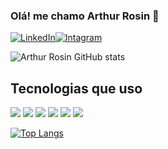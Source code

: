 

### Olá! me chamo Arthur Rosin :vulcan_salute:

[![LinkedIn](https://img.shields.io/badge/LinkedIn-0077B5?style=for-the-badge&logo=linkedin&logoColor=white)](https://www.linkedin.com/in/arthur-rio-verde-melo-rosin-a9929b224/)[![Intagram](https://img.shields.io/badge/Instagram-E4405F?style=for-the-badge&logo=instagram&logoColor=white)](https://www.instagram.com/tuto_rosin/)

![Arthur Rosin GitHub stats](https://github-readme-stats.vercel.app/api?username=ArthurRosin&show_icons=true&theme=tokyonight)

## Tecnologias que uso

<div>
    <img src="https://img.shields.io/badge/Python-14354C?style=for-the-badge&logo=python&logoColor=white" />
    <img src="https://img.shields.io/badge/HTML5-E34F26?style=for-the-badge&logo=html5&logoColor=white" />
    <img src="https://img.shields.io/badge/CSS3-1572B6?style=for-the-badge&logo=css3&logoColor=white" />
    <img src="https://img.shields.io/badge/JavaScript-F7DF1E?style=for-the-badge&logo=javascript&logoColor=black" />
    <img src="https://img.shields.io/badge/Java-ED8B00?style=for-the-badge&logo=java&logoColor=white" />
    <img src="https://img.shields.io/badge/R-276DC3?style=for-the-badge&logo=r&logoColor=white" />
    <img scr="https://img.shields.io/badge/C-00599C?style=for-the-badge&logo=c&logoColor=white" />


    
</div>




[![Top Langs](https://github-readme-stats.vercel.app/api/top-langs/?username=ArthurRosin&layout=compact)](https://github.com/ArthurRosin)

